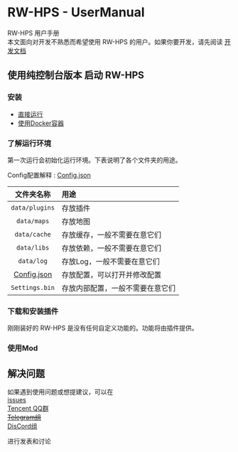 # RW-HPS - UserManual

RW-HPS 用户手册  
本文面向对开发不熟悉而希望使用 RW-HPS 的用户。如果你要开发，请先阅读 [开发文档](../plugin/StartPlugin.md)

## 使用纯控制台版本 启动 RW-HPS
### 安装
* [直接运行](Run.md)
* [使用Docker容器](https://github.com/RW-HPS/RW-HPS/blob/master/docker/README.md)

### 了解运行环境
第一次运行会初始化运行环境。下表说明了各个文件夹的用途。

Config配置解释 : [Config.json](Config.md)  

|          文件夹名称           | 用途                           |
|:------------------------:|:------------------------------|
|      `data/plugins`      | 存放插件 |
|       `data/maps`        | 存放地图                       |
|       `data/cache`       | 存放缓存，一般不需要在意它们   |
|       `data/libs`        | 存放依赖，一般不需要在意它们   |
|        `data/log`        | 存放Log，一般不需要在意它们   |
| [Config.json](Config.md) | 存放配置，可以打开并修改配置 |
|      `Settings.bin`      | 存放内部配置，一般不需要在意它们 |

### 下载和安装插件
刚刚装好的 RW-HPS 是没有任何自定义功能的。功能将由插件提供。

### 使用Mod


## 解决问题

如果遇到使用问题或想提建议，可以在  
[issues](https://github.com/RW-HPS/RW-HPS/issues)  
[Tencent QQ群](https://qm.qq.com/cgi-bin/qm/qr?k=qhJ6ekYF9pD9jO6j8H2rZw8ePAVypoU0&jump_from=webapi)  
<del>[Telegram组](https://t.me/RW_HPS) </del>  
[DisCord组](https://discord.gg/VwwxJhVG64)

进行发表和讨论